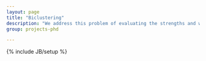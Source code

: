 ```yaml
---
layout: page
title: "Biclustering"
description: "We address this problem of evaluating the strengths and weaknesses of existing biclustering methods for <strong>gene expression data</strong> that were recently published or have not been extensively studied."
group: projects-phd

---
```

{% include JB/setup %}

